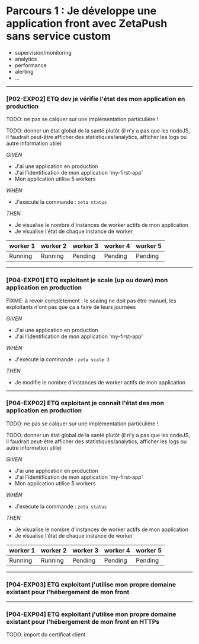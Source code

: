 
# <a name="parcours-1"></a> Parcours 1 : Je développe une application front avec ZetaPush sans service custom


- supervision/monitoring
- analytics
- performance
- alerting
- ...



---

### <a name="P02-DEPLOY05"></a> [P02-EXP02] ETQ dev je vérifie l'état des mon application en production

TODO: ne pas se calquer sur une implémentation particulière !

TODO: donner un état global de la santé plutôt (il n'y a pas que les nodeJS, il faudrait peut-être afficher des statistiques/analytics, afficher les logs ou autre information utile)

*GIVEN*
  - J'ai une application en production
  - J'ai l'identification de mon application 'my-first-app'
  - Mon application utilise 5 workers

*WHEN*
  - J'exécute la commande : ```zeta status```

*THEN*
  - Je visualise le nombre d'instances de worker actifs de mon application
  - Je visualise l'état de chaque instance de worker

| worker 1 | worker 2 | worker 3 | worker 4 | worker 5 |
|----------|----------|----------|----------|----------|
| Running  | Running  | Pending  | Pending  | Pending  |


---


### <a name="P04-EXP01"></a> [P04-EXP01] ETQ exploitant je scale (up ou down) mon application en production

FIXME: à revoir complètement : le scaling ne doit pas être manuel, les exploitants n'ont pas que ça à faire de leurs journées

*GIVEN*
  - J'ai une application en production
  - J'ai l'identification de mon application 'my-first-app'

*WHEN*
  - J'exécute la commande : ```zeta scale 3```

*THEN*
  - Je modifie le nombre d'instances de worker actifs de mon application

---


### <a name="P04-EXP02"></a> [P04-EXP02] ETQ exploitant je connaît l'état des mon application en production

TODO: ne pas se calquer sur une implémentation particulière !

TODO: donner un état global de la santé plutôt (il n'y a pas que les nodeJS, il faudrait peut-être afficher des statistiques/analytics, afficher les logs ou autre information utile)



*GIVEN*
  - J'ai une application en production
  - J'ai l'identification de mon application 'my-first-app'
  - Mon application utilise 5 workers

*WHEN*
  - J'exécute la commande : ```zeta status```

*THEN*
  - Je visualise le nombre d'instances de worker actifs de mon application
  - Je visualise l'état de chaque instance de worker

| worker 1 | worker 2 | worker 3 | worker 4 | worker 5 |
|----------|----------|----------|----------|----------|
| Running  | Running  | Pending  | Pending  | Pending  |

---

### <a name="P04-EXP03"></a> [P04-EXP03] ETQ exploitant j'utilise mon propre domaine existant pour l'hébergement de mon front


---


### <a name="P04-EXP04"></a> [P04-EXP04] ETQ exploitant j'utilise mon propre domaine existant pour l'hébergement de mon front en HTTPs

TODO: import du certificat client
